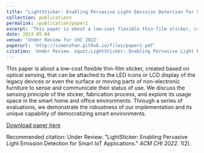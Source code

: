 ```yaml
---
title: "LightSticker: Enabling Pervasive Light Emission Detection for Smart IoT Applications"
collection: publications
permalink: /publication/paper1
excerpt: 'This paper is about a low-cost flexible thin-film sticker, created based on optical sensing, that can be attached to the LED icons or LCD display of the legacy devices or even the surface or moving parts of non-electronic furniture to sense and communicate their status of use.'
date: 2022-05-04
venue: 'Under Review for CHI 2022'
paperurl: 'http://simonzhan.github.io/files/paper2.pdf'
citation: 'Under Review. &quot;LightSticker: Enabling Pervasive Light Emission Detection for Smart IoT Applications.&quot; <i>ACM CHI 2022</i>. 1(2).'
---
```

This paper is about a low-cost flexible thin-film sticker, created based on optical sensing, that can be attached to the LED icons or LCD display of the legacy devices or even the surface or moving parts of non-electronic furniture to sense and communicate their status of use. We discuss the sensing principle of the sticker, fabrication process, and explore its usage space in the smart home and office environments. Through a series of evaluations, we demonstrate the robustness of our implementation and its unique capability of democratizing smart environments.

[Download paper here](http://academicpages.github.io/files/paper2.pdf)

Recommended citation: Under Review. "LightSticker: Enabling Pervasive Light Emission Detection for Smart IoT Applications." <i>ACM CHI 2022</i>. 1(2).
